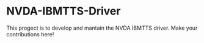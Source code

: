 # NVDA-IBMTTS-Driver
This progect is to develop and mantain the NVDA IBMTTS driver. Make your contributions here!
